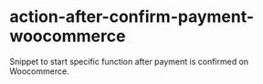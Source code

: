# action-after-confirm-payment-woocommerce
Snippet to start specific function after payment is confirmed on Woocommerce.
